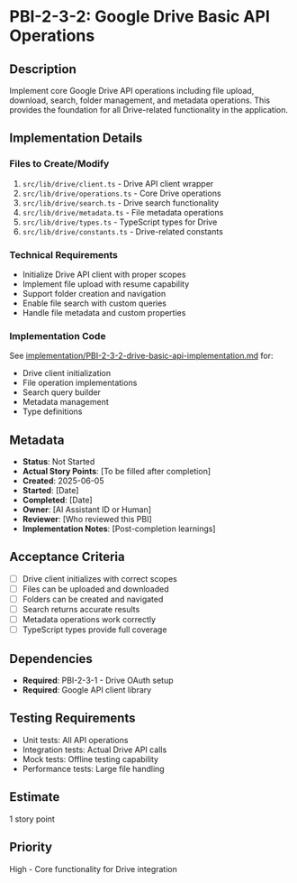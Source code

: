 # PBI-2-3-2: Google Drive Basic API Operations

## Description

Implement core Google Drive API operations including file upload, download, search,
folder management, and metadata operations. This provides the foundation for all
Drive-related functionality in the application.

## Implementation Details

### Files to Create/Modify

1. `src/lib/drive/client.ts` - Drive API client wrapper
2. `src/lib/drive/operations.ts` - Core Drive operations
3. `src/lib/drive/search.ts` - Drive search functionality
4. `src/lib/drive/metadata.ts` - File metadata operations
5. `src/lib/drive/types.ts` - TypeScript types for Drive
6. `src/lib/drive/constants.ts` - Drive-related constants

### Technical Requirements

- Initialize Drive API client with proper scopes
- Implement file upload with resume capability
- Support folder creation and navigation
- Enable file search with custom queries
- Handle file metadata and custom properties

### Implementation Code

See [implementation/PBI-2-3-2-drive-basic-api-implementation.md](
implementation/PBI-2-3-2-drive-basic-api-implementation.md) for:

- Drive client initialization
- File operation implementations
- Search query builder
- Metadata management
- Type definitions

## Metadata

- **Status**: Not Started
- **Actual Story Points**: [To be filled after completion]
- **Created**: 2025-06-05
- **Started**: [Date]
- **Completed**: [Date]
- **Owner**: [AI Assistant ID or Human]
- **Reviewer**: [Who reviewed this PBI]
- **Implementation Notes**: [Post-completion learnings]

## Acceptance Criteria

- [ ] Drive client initializes with correct scopes
- [ ] Files can be uploaded and downloaded
- [ ] Folders can be created and navigated
- [ ] Search returns accurate results
- [ ] Metadata operations work correctly
- [ ] TypeScript types provide full coverage

## Dependencies

- **Required**: PBI-2-3-1 - Drive OAuth setup
- **Required**: Google API client library

## Testing Requirements

- Unit tests: All API operations
- Integration tests: Actual Drive API calls
- Mock tests: Offline testing capability
- Performance tests: Large file handling

## Estimate

1 story point

## Priority

High - Core functionality for Drive integration
